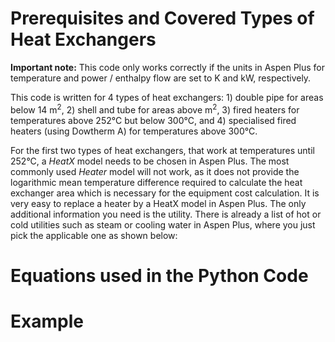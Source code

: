 # Prerequisites and Covered Types of Heat Exchangers

**Important note:** This code only works correctly if the units in Aspen Plus for temperature and power / enthalpy flow are set to K and kW, respectively.

This code is written for 4 types of heat exchangers: 1) double pipe for areas below 14 m<sup>2</sup>, 2) shell and tube for areas above m<sup>2</sup>, 3) fired heaters for temperatures above 252°C but below 300°C, and 4) specialised fired heaters (using Dowtherm A) for temperatures above 300°C.

For the first two types of heat exchangers, that work at temperatures until 252°C, a *HeatX* model needs to be chosen in Aspen Plus. The most commonly used *Heater* model will not work, as it does not provide the logarithmic mean temperature difference required to calculate the heat exchanger area which is necessary for the equipment cost calculation. It is very easy to replace a heater by a HeatX model in Aspen Plus. The only additional information you need is the utility. There is already a list of hot or cold utilities such as steam or cooling water in Aspen Plus, where you just pick the applicable one as shown below:




# Equations used in the Python Code


# Example

